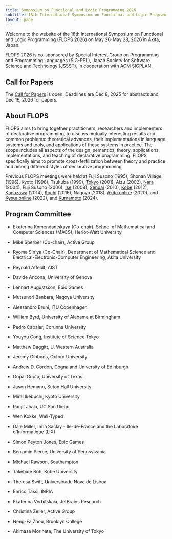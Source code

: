 ```yaml
---
title: Symposium on Functional and Logic Programming 2026
subtitle: 18th International Symposium on Functional and Logic Programming
layout: page
---
```


Welcome to the website of the 18th International Symposium on
Functional and Logic Programming (FLOPS 2026) on May 26-May 28, 2026
in Akita, Japan.

FLOPS 2026 is
co-sponsored by Special Interest Group on Programming and Programming
Languages (SIG-PPL), Japan Society for Software Science and Technology
(JSSST), in cooperation with ACM SIGPLAN.

## Call for Papers

The [Call for Papers](cfp/) is open.  Deadlines are Dec 8, 2025 for
abstracts and Dec 16, 2026 for papers.

## About FLOPS

FLOPS aims to bring together practitioners, researchers and
implementers of declarative programming, to discuss mutually
interesting results and common problems: theoretical advances, their
implementations in language systems and tools, and applications of
these systems in practice. The scope includes all aspects of the
design, semantics, theory, applications, implementations, and teaching
of declarative programming. FLOPS specifically aims to promote
cross-fertilization between theory and practice and among different
styles of declarative programming.

Previous FLOPS meetings were held at Fuji Susono (1995), Shonan
Village (1996), Kyoto (1998), Tsukuba (1999),
[Tokyo](https://www.ueda.info.waseda.ac.jp/flops2001/) (2001), Aizu
(2002), [Nara](http://www.cs.tsukuba.ac.jp/~kam/flops2004/) (2004),
Fuji Susono (2006),
[Ise](http://www.math.nagoya-u.ac.jp/~garrigue/FLOPS2008/) (2008),
[Sendai](https://web.archive.org/web/20161224011357/http://www.kb.ecei.tohoku.ac.jp/flops2010/wiki/index.php?FrontPage)
(2010), [Kobe](http://www.org.kobe-u.ac.jp/flops2012/) (2012),
[Kanazawa](http://www.jaist.ac.jp/flops2014/) (2014),
[Kochi](http://www.info.kochi-tech.ac.jp/FLOPS2016/#pc) (2016), Nagoya
(2018), [<del>Akita</del>
online](https://www.ipl.riec.tohoku.ac.jp/FLOPS2020/#program) (2020),
and [<del>Kyoto</del>
online](https://conf.researchr.org/home/flops-2022) (2022),
and [Kumamoto](https://functional-logic.org/events/flops/2024/) (2024).

## Program Committee

- Ekaterina Komendantskaya (Co-chair), School of Mathematical and
  Computer Sciences (MACS), Heriot-Watt University
- Mike Sperber (Co-chair), Active Group
- Ryoma Sin’ya (Co-Chair), Department of Mathematical Science and Electrical-Electronic-Computer Engineering, Akita University

- Reynald Affeldt, AIST 
- Davide Ancona, University of Genova 
- Lennart Augustsson, Epic Games
- Mutsunori Banbara, Nagoya University
- Alessandro  Bruni, ITU Copenhagen
- William Byrd, University of Alabama at Birmingham
- Pedro Cabalar, Corunna University
- Youyou Cong, Institute of Science Tokyo
- Matthew Daggitt, U. Western Australia
- Jeremy Gibbons, Oxford University
- Andrew D. Gordon, Cogna and University of Edinburgh
- Gopal Gupta, University of Texas
- Jason Hemann, Seton Hall University
- Mirai Ikebuchi, Kyoto University
- Ranjit Jhala, UC San Diego
- Wen Kokke, Well-Typed
- Dale Miller, Inria Saclay - Île-de-France and the Laboratoire d'Informatique (LIX)
- Simon Peyton Jones, Epic Games
- Benjamin Pierce, University of Pennsylvania
- Michael Rawson, Southampton
- Takehide Soh, Kobe University
- Theresa Swift, Universidade Nova de Lisboa
- Enrico Tassi, INRIA
- Ekaterina Verbitskaia, JetBrains Research
- Christina Zeller, Active Group
- Neng-Fa Zhou, Brooklyn College
- Akimasa Morihata, The University of Tokyo
